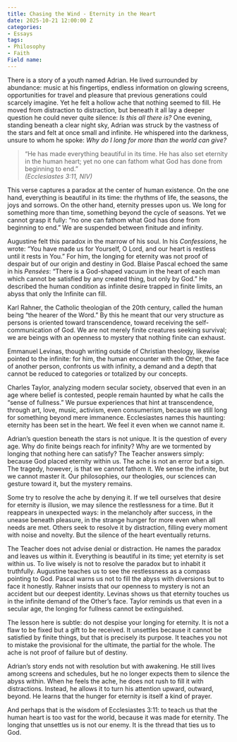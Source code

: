 ```yaml
---
title: Chasing the Wind - Eternity in the Heart
date: 2025-10-21 12:00:00 Z
categories:
- Essays
tags:
- Philosophy
- Faith
Field name: 
---
```

There is a story of a youth named Adrian. He lived surrounded by abundance: music at his fingertips, endless information on glowing screens, opportunities for travel and pleasure that previous generations could scarcely imagine. Yet he felt a hollow ache that nothing seemed to fill. He moved from distraction to distraction, but beneath it all lay a deeper question he could never quite silence: *Is this all there is?* One evening, standing beneath a clear night sky, Adrian was struck by the vastness of the stars and felt at once small and infinite. He whispered into the darkness, unsure to whom he spoke: *Why do I long for more than the world can give?*  

> “He has made everything beautiful in its time. He has also set eternity in the human heart; yet no one can fathom what God has done from beginning to end.”  
> *(Ecclesiastes 3:11, NIV)*  

This verse captures a paradox at the center of human existence. On the one hand, everything is beautiful in its time: the rhythms of life, the seasons, the joys and sorrows. On the other hand, eternity presses upon us. We long for something more than time, something beyond the cycle of seasons. Yet we cannot grasp it fully: “no one can fathom what God has done from beginning to end.” We are suspended between finitude and infinity.  

Augustine felt this paradox in the marrow of his soul. In his *Confessions*, he wrote: “You have made us for Yourself, O Lord, and our heart is restless until it rests in You.” For him, the longing for eternity was not proof of despair but of our origin and destiny in God. Blaise Pascal echoed the same in his *Pensées*: “There is a God-shaped vacuum in the heart of each man which cannot be satisfied by any created thing, but only by God.” He described the human condition as infinite desire trapped in finite limits, an abyss that only the Infinite can fill.  

Karl Rahner, the Catholic theologian of the 20th century, called the human being “the hearer of the Word.” By this he meant that our very structure as persons is oriented toward transcendence, toward receiving the self-communication of God. We are not merely finite creatures seeking survival; we are beings with an openness to mystery that nothing finite can exhaust. 

Emmanuel Levinas, though writing outside of Christian theology, likewise pointed to the infinite: for him, the human encounter with the Other, the face of another person, confronts us with infinity, a demand and a depth that cannot be reduced to categories or totalized by our concepts.  

Charles Taylor, analyzing modern secular society, observed that even in an age where belief is contested, people remain haunted by what he calls the “sense of fullness.” We pursue experiences that hint at transcendence, through art, love, music, activism, even consumerism, because we still long for something beyond mere immanence. Ecclesiastes names this haunting: eternity has been set in the heart. We feel it even when we cannot name it.  

Adrian’s question beneath the stars is not unique. It is the question of every age. Why do finite beings reach for infinity? Why are we tormented by longing that nothing here can satisfy? The Teacher answers simply: because God placed eternity within us. The ache is not an error but a sign. The tragedy, however, is that we cannot fathom it. We sense the infinite, but we cannot master it. Our philosophies, our theologies, our sciences can gesture toward it, but the mystery remains.  

Some try to resolve the ache by denying it. If we tell ourselves that desire for eternity is illusion, we may silence the restlessness for a time. But it reappears in unexpected ways: in the melancholy after success, in the unease beneath pleasure, in the strange hunger for more even when all needs are met. Others seek to resolve it by distraction, filling every moment with noise and novelty. But the silence of the heart eventually returns.  

The Teacher does not advise denial or distraction. He names the paradox and leaves us within it. Everything is beautiful in its time; yet eternity is set within us. To live wisely is not to resolve the paradox but to inhabit it truthfully. Augustine teaches us to see the restlessness as a compass pointing to God. Pascal warns us not to fill the abyss with diversions but to face it honestly. Rahner insists that our openness to mystery is not an accident but our deepest identity. Levinas shows us that eternity touches us in the infinite demand of the Other’s face. Taylor reminds us that even in a secular age, the longing for fullness cannot be extinguished.  

The lesson here is subtle: do not despise your longing for eternity. It is not a flaw to be fixed but a gift to be received. It unsettles because it cannot be satisfied by finite things, but that is precisely its purpose. It teaches you not to mistake the provisional for the ultimate, the partial for the whole. The ache is not proof of failure but of destiny.  

Adrian’s story ends not with resolution but with awakening. He still lives among screens and schedules, but he no longer expects them to silence the abyss within. When he feels the ache, he does not rush to fill it with distractions. Instead, he allows it to turn his attention upward, outward, beyond. He learns that the hunger for eternity is itself a kind of prayer.  

And perhaps that is the wisdom of Ecclesiastes 3:11: to teach us that the human heart is too vast for the world, because it was made for eternity. The longing that unsettles us is not our enemy. It is the thread that ties us to God.  
